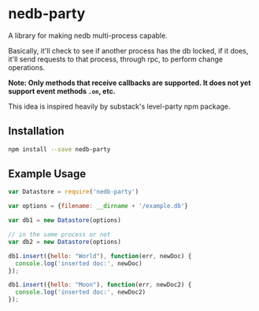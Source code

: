 # nedb-party
A library for making nedb multi-process capable.

Basically, it'll check to see if another process has the db locked, if it does, it'll send requests to that 
process, through rpc, to perform change operations.

**Note: Only methods that receive callbacks are supported. It does not yet support event methods `.on`, etc.**

This idea is inspired heavily by substack's level-party npm package.

## Installation

```bash
npm install --save nedb-party
```

## Example Usage

```js
var Datastore = require('nedb-party')

var options = {filename: __dirname + '/example.db'}

var db1 = new Datastore(options)

// in the same process or not
var db2 = new Datastore(options)

db1.insert({hello: "World"), function(err, newDoc) {
  console.log('inserted doc:', newDoc)
});

db1.insert({hello: "Moon"), function(err, newDoc2) {
  console.log('inserted doc:', newDoc2)
});
```
